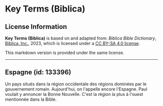 # Key Terms (Biblica)

## License Information

**Key Terms (Biblica)** is based on and adapted from: _Biblica Bible Dictionary_, [Biblica, Inc.](https://www.biblica.com/), 2023, which is licensed under a [CC BY-SA 4.0 license](https://creativecommons.org/licenses/by-sa/4.0/legalcode.en).

This markdown version is provided under the same license.



--------------------------------

## Espagne (id: 133396)

Un pays situés dans la région occidentale des régions dominées par le gouvernement romain. Aujourd'hui, on l'appelle encore l'Espagne. Paul voulait y annoncer la Bonne Nouvelle. C'est la région la plus à l'ouest mentionnée dans la Bible.


